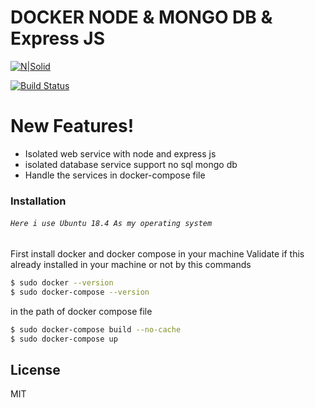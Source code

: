 # DOCKER NODE & MONGO DB & Express JS

[![N|Solid](https://cldup.com/dTxpPi9lDf.thumb.png)](#)

[![Build Status](https://travis-ci.org/joemccann/dillinger.svg?branch=master)](#)

# New Features!

 
  - Isolated web service with node and express js
  - isolated database service support no sql mongo db
  - Handle the services in docker-compose file


### Installation
###### `Here i use Ubuntu 18.4 As my operating system`
First install docker and docker compose in your machine
Validate if this already installed in your machine or not by this commands
```sh
$ sudo docker --version
$ sudo docker-compose --version
```

in the path of docker compose file 
```sh
$ sudo docker-compose build --no-cache
$ sudo docker-compose up
```

License
----
MIT
